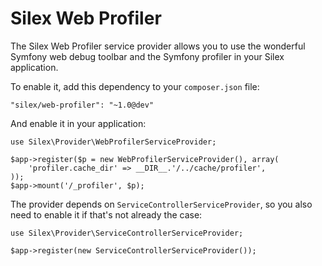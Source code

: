 Silex Web Profiler
==================

The Silex Web Profiler service provider allows you to use the wonderful
Symfony web debug toolbar and the Symfony profiler in your Silex application.

To enable it, add this dependency to your `composer.json` file:

    "silex/web-profiler": "~1.0@dev"

And enable it in your application:

    use Silex\Provider\WebProfilerServiceProvider;

    $app->register($p = new WebProfilerServiceProvider(), array(
        'profiler.cache_dir' => __DIR__.'/../cache/profiler',
    ));
    $app->mount('/_profiler', $p);

The provider depends on `ServiceControllerServiceProvider`, so you also need
to enable it if that's not already the case:

    use Silex\Provider\ServiceControllerServiceProvider;

    $app->register(new ServiceControllerServiceProvider());
